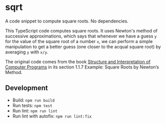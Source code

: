 # sqrt

A code snippet to compute square roots. No dependencies.

This TypeScript code computes square roots. It uses Newton's method of successive approximations, which says that whenever we have a guess `y` for the value of the square root of a number `x`, we can perform a simple manipulation to get a better guess (one closer to the acqual square root) by averaging `y` with `x/y`.

The original code comes from the book [Structure and Interpretation of Computer Programs](https://sarabander.github.io/sicp/html/index.xhtml) in its section 1.1.7 Example: Square Roots by Newton’s Method.

## Development

- Build: `npm run build`
- Run tests: `npm test`
- Run lint: `npm run lint`
- Run lint with autofix: `npm run lint:fix`

